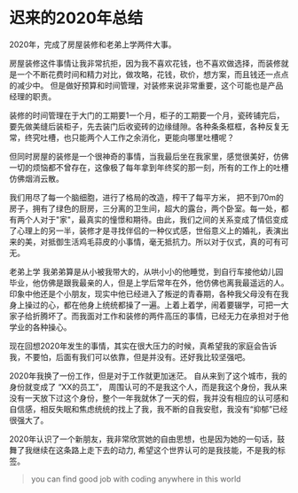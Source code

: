 # 迟来的2020年总结

2020年，完成了房屋装修和老弟上学两件大事。

房屋装修这件事情让我非常抗拒，因为我不喜欢花钱，也不喜欢做选择，而装修就是一个不断花费时间和精力对比，做攻略，花钱，砍价，想方案，而且钱还一点点的减少中。
但是做好预算和时间管理，对装修来说非常重要，这个可能也是产品经理的职责。

装修的时间管理在于大门的工期要1一个月，柜子的工期要一个月，瓷砖铺完后，要先做美缝后装柜子，先去装门后收瓷砖的边缘缝隙。各种条条框框，各种反复无常，终究吐槽，也只能两个人工作之余消化，更能向哪里吐槽呢？

但同时房屋的装修是一个很神奇的事情，当我最后坐在我家里，感觉很美好，仿佛一切的烦恼都不曾存在，这像极了每年拿到年终奖的那一刻，所有的工作上的吐槽仿佛烟消云散。

我们用尽了每一个脑细胞，进行了格局的改造，榨干了每平方米， 把不到70m的房子，拥有了绿色的厨房，三分离的卫生间，超大的露台，两个卧室。每一处，都有两个人对于"家"，最真实的憧憬和期待。由此，我们之间的关系变成了情侣变成了心理上的另一半，装修才是寻找伴侣的一种仪式感，世俗意义上的婚礼，表演出来的美，对抵御生活鸡毛蒜皮的小事情，毫无抵抗力。所以对于仪式，真的可有可无。

老弟上学
我弟弟算是从小被我带大的，从哄小小的他睡觉，到自行车接他幼儿园毕业，他仿佛是跟我最亲的人，但是上学后常年在外，他仿佛也离我最遥远的人。
印象中他还是个小朋友，现实中他已经进入了叛逆的青春期，各种我父母没有在我身上操过的心，都在他身上统统都操了一遍。上着上着学，闹着要辍学，可把一大家子给折腾坏了。而我面对工作和装修的两件高压的事情，已经无力在承担对于他学业的各种操心。

现在回想2020年发生的事情，其实在很大压力的时候，真希望我的家庭会告诉我，不要怕，后面有我们可以依靠，但是并没有。还好我比较坚强吧。

2020年我换了一份工作，但是对于工作就更加迷茫。
自从来到了这个城市，我的身份就变成了 “XX的员工”， 周围认可的不是我这个人，而是我这个身份，我从来没有一天放下过这个身份，整个一年我就休了一天的假，我并没有相应的认可感和自信感，相反失眠和焦虑统统的找上了我，我不断的自我安慰，我没有“抑郁”已经很强大了。

2020年认识了一个新朋友，我非常欣赏她的自由思想，也是因为她的一句话，鼓舞了我继续在这条路上走下去的动力, 希望这个世界认可的是我技能，不是我的标签。

> you can find good job with coding anywhere in this world